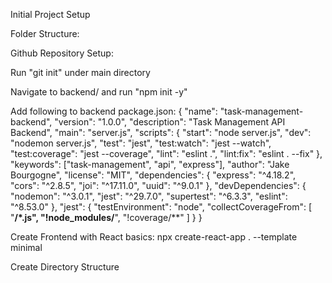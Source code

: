 Initial Project Setup

Folder Structure:

Github Repository Setup:

Run "git init" under main directory

Navigate to backend/ and run "npm init -y"

Add following to backend package.json:
{
  "name": "task-management-backend",
  "version": "1.0.0",
  "description": "Task Management API Backend",
  "main": "server.js",
  "scripts": {
    "start": "node server.js",
    "dev": "nodemon server.js",
    "test": "jest",
    "test:watch": "jest --watch",
    "test:coverage": "jest --coverage",
    "lint": "eslint .",
    "lint:fix": "eslint . --fix"
  },
  "keywords": ["task-management", "api", "express"],
  "author": "Jake Bourgogne",
  "license": "MIT",
  "dependencies": {
    "express": "^4.18.2",
    "cors": "^2.8.5",
    "joi": "^17.11.0",
    "uuid": "^9.0.1"
  },
  "devDependencies": {
    "nodemon": "^3.0.1",
    "jest": "^29.7.0",
    "supertest": "^6.3.3",
    "eslint": "^8.53.0"
  },
  "jest": {
    "testEnvironment": "node",
    "collectCoverageFrom": [
      "**/*.js",
      "!node_modules/**",
      "!coverage/**"
    ]
  }
}

Create Frontend with React basics:
npx create-react-app . --template minimal

Create Directory Structure
